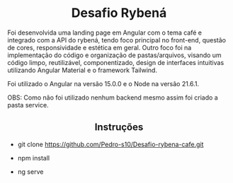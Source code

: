 
<h1 align='center'>Desafio Rybená</h1>

Foi desenvolvida uma landing page em Angular com o tema café e integrado com a API do rybená, tendo foco principal no front-end, questão de cores, responsividade e estética em geral. Outro foco foi na implementação do código e organização de pastas/arquivos, visando um código limpo, reutilizável, componentizado, design de interfaces intuitivas utilizando Angular Material e o framework Tailwind.

Foi utilizado o Angular na versão 15.0.0 e o Node na versão 21.6.1.

OBS: Como não foi utilizado nenhum backend mesmo assim foi criado a pasta service.


<h2 align='center'>Instruções</h2>

- git clone https://github.com/Pedro-s10/Desafio-rybena-cafe.git

- npm install

- ng serve

